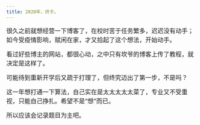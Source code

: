 ```yaml
---
title: 2020年，终于。
---
```


<font size="3">很久之前就想经营一下博客了，在校时苦于任务繁多，迟迟没有动手；如今受疫情影响，赋闲在家，才又拾起了这个想法，开始动手。</font>
<br/>

<font size="3">看过好些博主的网站，都很心动，之中只有坎爷的博客上传了教程，就决定是这样了。</font>
<br/>

<font size="3">可能待到重新开学后又疏于打理了，但终究迈出了第一步，不是吗？</font>
<br/>

<font size="3">这一年想打通一下算法，自己实在是太太太太太菜了，专业又不受重视，只能自己挣扎。希望不是“想”而已。</font>
<br/>

<font size="3">所以应该会记录题目为主吧。</font>
<br/>
